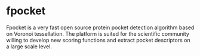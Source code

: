 # fpocket
Fpocket is a very fast open source protein pocket detection algorithm based on Voronoi tessellation. The platform is suited for the scientific community willing to develop new scoring functions and extract pocket descriptors on a large scale level.
